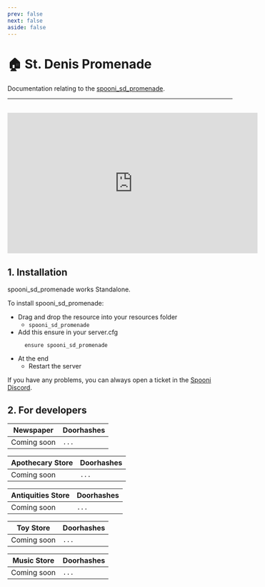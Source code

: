 ```yaml
---
prev: false
next: false
aside: false
---
```


# 🏠 St. Denis Promenade <Badge type="danger" text="IN WORK"/>
Documentation relating to the [spooni_sd_promenade](https://spooni-mapping.tebex.io/package/).

___
<br>
<iframe width="560" height="315" src="https://www.youtube.com/embed/" frameborder="0" allow="accelerometer; autoplay; clipboard-write; encrypted-media; gyroscope; picture-in-picture; web-share" allowfullscreen></iframe>

## 1. Installation
spooni_sd_promenade works Standalone.  

To install spooni_sd_promenade:
- Drag and drop the resource into your resources folder
  - `spooni_sd_promenade`
- Add this ensure in your server.cfg
  ```
    ensure spooni_sd_promenade
  ```
- At the end
  - Restart the server

If you have any problems, you can always open a ticket in the [Spooni Discord](https://discord.gg/spooni).

<!-- :::details <Badge type="danger" text="IMPORTANT"/>
  ### If you have set up several of our mappings in St. Denis, here's what you need to do for a smooth installation:

  ### For spooni_sd_courthouse:
  - Open the folder where the Mapping is installed.
  - Look for a folder named `update_sd_courthouse`.
  - Copy the files from this folder.
  - Find the folder named `spooni_sd_courthouse` and open its `stream` folder.
  - Paste the copied files into the `stream` folder, replacing any existing ones.
  - Restart the server.

  ### For spooni_sd_promenade:
  - Open the folder where the Mapping is installed.
  - Find a folder called `update_sd_promenade`.
  - Copy the files from this folder.
  - Navigate to the folder named `spooni_sd_promenade` and open its `stream` folder.
  - Paste the copied files into the `stream` folder, replacing the current ones.
  - Restart the server.

  ### For spooni_sd_spaldings:
  - Open the folder where the Mapping is installed.
  - Search for a folder named `update_sd_spaldings`.
  - Copy the files from this folder.
  - Go to the folder named `spooni_sd_spaldings` and open its `stream` folder.
  - Paste the copied files into the `stream` folder, replacing any existing files.
  - Restart the server.

  ### If you have them all:
  - Open the folder where the Mapping is installed.
  - Look for a folder named `update_all`.
  - Copy the files from this folder.
  - Find the folders named `spooni_sd_courthouse`, `spooni_sd_promenade`, and `spooni_sd_spaldings`, and open their `stream` folder.
  - Paste the copied files into the `stream` folder, replacing any existing ones.
  - Restart the server.
::: -->

## 2. For developers

| Newspaper                 | Doorhashes
|---------------------------|----------------------------------------------------------------------------------|
| Coming soon               | `...`

| Apothecary Store          | Doorhashes
|---------------------------|----------------------------------------------------------------------------------|
| Coming soon               | `...`

| Antiquities Store         | Doorhashes
|---------------------------|----------------------------------------------------------------------------------|
| Coming soon               | `...`

| Toy Store                 | Doorhashes
|---------------------------|----------------------------------------------------------------------------------|
| Coming soon               | `...`

| Music Store               | Doorhashes
|---------------------------|----------------------------------------------------------------------------------|
| Coming soon               | `...`